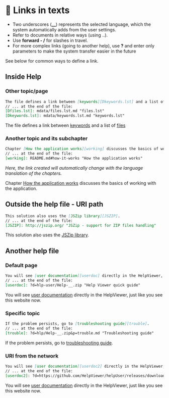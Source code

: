 # 🔗 Links in texts

- Two underscores (**__**) represents the selected language, which the system automatically adds from the user settings.
- Refer to documents in relative ways (using ..). 
- Use **forward - /** for slashes in travel.
- For more complex links (going to another help), use **?** and enter only parameters to make the system transfer easier in the future

See below for common ways to define a link.

## Inside Help

### Other topic/page
```markdown
The file defines a link between [keywords][Dkeywords.lst] and a list of [files][Dfiles.lst]
// ... at the end of the file:
[Dfiles.lst]: mdata/files.lst.md "files.lst"
[Dkeywords.lst]: mdata/keywords.lst.md "keywords.lst"
```
The file defines a link between [keywords][Dkeywords.lst] and a list of [files][Dfiles.lst]

### Another topic and its subchapter
```markdown
Chapter [How the application works][working] discusses the basics of working with the application.
// ... at the end of the file:
[working]: README.md#how-it-works "How the application works"
```
*Here, the link created will automatically change with the language translation of the chapters.*

Chapter [How the application works][working] discusses the basics of working with the application.

## Outside the help file - URI path
```markdown
This solution also uses the [JSZip library][JSZIP].
// ... at the end of the file:
[JSZIP]: http://jszip.org/ "JSZip - support for ZIP files handling"
```
This solution also uses the [JSZip library][JSZIP].

## Another help file

### Default page
```markdown
You will see [user documentation][userdoc] directly in the HelpViewer, just like you see this website now.
// ... at the end of the file:
[userdoc]: ?d=hlp-user/Help-__.zip "Help Viewer quick guide"
```

You will see [user documentation][userdoc] directly in the HelpViewer, just like you see this website now.

### Specific topic
```markdown
If the problem persists, go to [troubleshooting guide][trouble].
// ... at the end of the file:
[trouble]: ?d=hlp/Help-__.zip&p=trouble.md "Troubleshooting guide"
```

If the problem persists, go to [troubleshooting guide][trouble].

### URI from the network
```markdown
You will see [user documentation][userdoc2] directly in the HelpViewer, just like you see this website now.
// ... at the end of the file:
[userdoc2]: ?d=https://github.com/HelpViewer/helpUser/releases/download/20250615/Help-__.zip "Help Viewer quick guide"
```

You will see [user documentation][userdoc2] directly in the HelpViewer, just like you see this website now.

[Dfiles.lst]: mdata/files.lst.md "files.lst"
[Dkeywords.lst]: mdata/keywords.lst.md "keywords.lst"
[working]: README.md#how-it-works "How the application works"
[JSZIP]: http://jszip.org/ "JSZip - support for ZIP files handling"
[userdoc]: ?d=hlp-user/Help-__.zip "Help Viewer quick guide"
[trouble]: ?d=hlp/Help-__.zip&p=trouble.md "Troubleshooting guide"
[userdoc2]: ?d=https://github.com/HelpViewer/helpUser/releases/download/20250615/Help-__.zip "Help Viewer quick guide"
